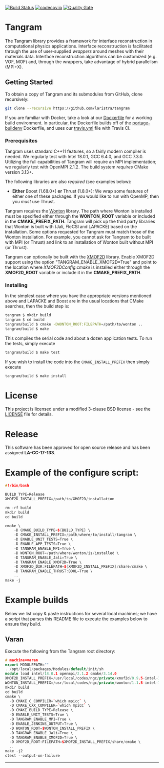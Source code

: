 [![Build Status](https://travis-ci.org/laristra/tangram.svg?branch=master)](https://travis-ci.org/laristra/tangram)
[![codecov.io](https://codecov.io/github/laristra/tangram/coverage.svg?branch=master)](https://codecov.io/github/laristra/tangram/tangram?branch=master)
[![Quality Gate](https://sonarqube.com/api/badges/gate?key=tangram%3A%2Fmaster)](https://sonarqube.com/dashboard?id=tangram%3A%2Fmaster)

# Tangram

The Tangram library provides a framework for interface reconstruction
in computational physics applications. Interface reconstruction is
facilitated through the use of user-supplied _wrappers_ around
meshes with their materials data. Interface reconstruction algorithms 
can be customized (e.g. VOF, MOF) and, through the wrappers, take 
advantage of hybrid parallelism (MPI+X).

## Getting Started

To obtain a copy of Tangram and its submodules from GitHub, clone
recursively:

```sh
git clone --recursive https://github.com/laristra/tangram
```

If you are familiar with Docker, take a look at
our
[Dockerfile](https://github.com/laristra/tangram/blob/master/docker/Dockerfile) for
a working build environment.  In particular, the Dockerfile builds off
of
the [portage-buildenv](https://github.com/laristra/portage-buildenv)
Dockerfile, and uses
our
[travis.yml](https://github.com/laristra/tangram/blob/master/.travis.yml) file
with Travis CI.

### Prerequisites

Tangram uses standard C++11 features, so a fairly modern compiler is
needed.  We regularly test with Intel 18.0.1, GCC 6.4.0, and GCC 7.3.0.  
Utilizing the full capabilities of Tangram will require an MPI implementation; 
we regularly test with OpenMPI 2.1.2. The build system _requires_ CMake
version 3.13+.

The following libraries are also _required_ (see examples below):

- **__Either__** Boost (1.68.0+) **__or__** Thrust (1.8.0+):
  We wrap some features of either one of these packages.  If you would
  like to run with OpenMP, then you _must_ use Thrust.

Tangram requires the [Wonton](https://github.com/laristra/wonton)
library. The path where Wonton is installed must be specified either
through the **WONTON_ROOT** variable or included in the
**CMAKE_PREFIX_PATH**. Tangram will pick up the third party libraries
that Wonton is built with (Jali, FleCSI and LAPACKE) based on the
installation. Some options requested for Tangram must match those of
the Wonton installation. For example, you cannot ask for Tangram to be
built with MPI (or Thrust) and link to an installation of Wonton built
without MPI (or Thrust).

Tangram can optionally be built with the
[XMOF2D](https://github.com/laristra/xmof2d) library. Enable XMOF2D
support using the option "TANGRAM_ENABLE_XMOF2D=True" and point to the
location where *XMOF2DConfig.cmake* is installed either through the
**XMOF2D_ROOT** variable or include it in the **CMAKE_PREFIX_PATH**.

### Installing

In the simplest case where you have the appropriate versions mentioned
above and LAPACKE and Boost are in the usual locations that CMake
searches, then the build step is:

```sh
tangram $ mkdir build
tangram $ cd build
tangram/build $ cmake -DWONTON_ROOT:FILEPATH=/path/to/wonton ..
tangram/build $ make
```

This compiles the serial code and about a dozen application tests.  To
run the tests, simply execute

```sh
tangram/build $ make test
```

If you wish to install the code into the `CMAKE_INSTALL_PREFIX` then
simply execute
```sh
tangram/build $ make install
```

# License

This project is licensed under a modified 3-clause BSD license - see
the [LICENSE](https://github.com/laristra/tangram/blob/master/LICENSE)
file for details.

# Release

This software has been approved for open source release and has been
assigned **LA-CC-17-133**.

# Example of the configure script:

```c++
#!/bin/bash

BUILD_TYPE=Release
XMOF2D_INSTALL_PREFIX=/path/to/XMOF2D/installation

rm -rf build
mkdir build
cd build

cmake \
    -D CMAKE_BUILD_TYPE=${BUILD_TYPE} \
	-D CMAKE_INSTALL_PREFIX=/path/where/to/install/tangram \
    -D ENABLE_UNIT_TESTS=True \
    -D ENABLE_APP_TESTS=True \
    -D TANGRAM_ENABLE_MPI=True \
	-D WONTON_ROOT=/path/where/wonton/is/installed \
	-D TANGRAM_ENABLE_Jali=True \
	-D TANGRAM_ENABLE_XMOF2D=True \
    -D XMOF2D_DIR:FILEPATH=${XMOF2D_INSTALL_PREFIX}/share/cmake \
    -D TANGRAM_ENABLE_THRUST:BOOL=True \
    ..
make -j
```
# Example builds

Below we list copy & paste instructions for several local machines; we
have a script that parses this README file to execute the examples
below to ensure they build.

## Varan

Execute the following from the Tangram root directory:

```c++
# machine=varan
export MODULEPATH=""
. /opt/local/packages/Modules/default/init/sh
module load intel/18.0.1 openmpi/2.1.2 cmake/3.14.0
XMOF2D_INSTALL_PREFIX=/usr/local/codes/ngc/private/xmof2d/0.9.5-intel-18.0.1
WONTON_INSTALL_PREFIX=/usr/local/codes/ngc/private/wonton/1.1.5-intel-18.0.1-openmpi-2.1.2
mkdir build
cd build
cmake \
  -D CMAKE_C_COMPILER=`which mpicc` \
  -D CMAKE_CXX_COMPILER=`which mpiCC` \
  -D CMAKE_BUILD_TYPE=Release \
  -D ENABLE_UNIT_TESTS=True \
  -D TANGRAM_ENABLE_MPI=True \
  -D ENABLE_JENKINS_OUTPUT=True \
  -D WONTON_ROOT=$WONTON_INSTALL_PREFIX \
  -D TANGRAM_ENABLE_Jali=True \
  -D TANGRAM_ENABLE_XMOF2D=True \
  -D XMOF2D_ROOT:FILEPATH=$XMOF2D_INSTALL_PREFIX/share/cmake \
  ..
make -j2
ctest --output-on-failure
```

---
